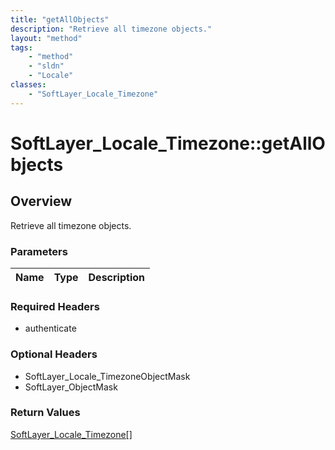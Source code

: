 ```yaml
---
title: "getAllObjects"
description: "Retrieve all timezone objects."
layout: "method"
tags:
    - "method"
    - "sldn"
    - "Locale"
classes:
    - "SoftLayer_Locale_Timezone"
---
```

# SoftLayer_Locale_Timezone::getAllObjects
## Overview 
Retrieve all timezone objects.

### Parameters 
|Name | Type | Description |
| --- | --- | --- |


### Required Headers
* authenticate

### Optional Headers
* SoftLayer_Locale_TimezoneObjectMask
* SoftLayer_ObjectMask

### Return Values
<a href='/reference/datatypes/SoftLayer_Locale_Timezone'>SoftLayer_Locale_Timezone[] </a>


